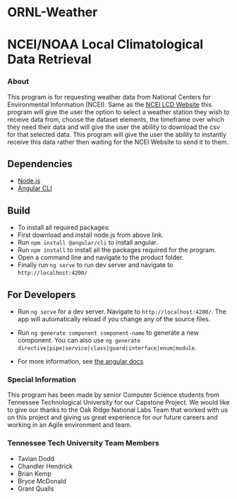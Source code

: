 # ORNL-Weather


# NCEI/NOAA Local Climatological Data Retrieval
### About 

This program is for requesting weather data from National Centers for Environmental Information (NCEI). Same as the [NCEI LCD Website](https://www.ncei.noaa.gov/maps/lcd/) this program will give the user the option to select a weather station they wish to receive data from, choose the dataset elements, the timeframe over which they need their data and will give the user the ability to download the csv for that selected data. This program will give the user the ability to instantly receive this data rather then waiting for the NCEI Website to send it to them. 


## Dependencies
- [Node.js](https://nodejs.org/en/)
- [Angular CLI](https://github.com/angular/angular-cli)

## Build
- To install all required packages: 
- First download and install node.js from above link.
- Run `npm install @angular/cli` to install angular.
- Run `npm install` to install all the packages required for the program.
- Open a command line and navigate to the product folder.
- Finally run `ng serve` to run dev server and navigate to `http://localhost:4200/`


## For Developers
- Run `ng serve` for a dev server. Navigate to `http://localhost:4200/`. The app will automatically reload if you change any of the source files.

- Run `ng generate component component-name` to generate a new component. You can also use `ng generate directive|pipe|service|class|guard|interface|enum|module`.

- For more information, see [the angular docs](https://docs.angularjs.org/guide/component)


### Special Information
This program has been made by senior Computer Science students from Tennessee Technological University for our Capstone Project. We would like to give our thanks to the Oak Ridge National Labs Team that worked with us on this project and giving us great experience for our future careers and working in an Agile environment and team. 

### Tennessee Tech University Team Members
- Tavian Dodd
- Chandler Hendrick
- Brian Kemp
- Bryce McDonald
- Grant Qualls

